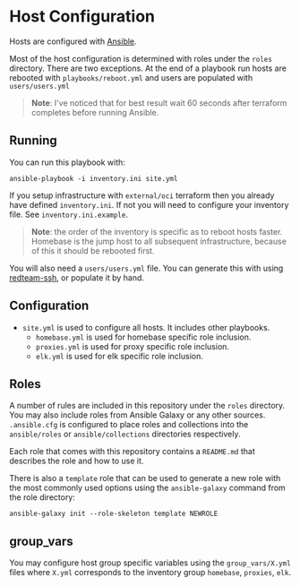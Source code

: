 Host Configuration
==================

Hosts are configured with [Ansible](https://docs.ansible.com/ansible/latest/index.html). 

Most of the host configuration is determined with roles under the `roles` directory. There are two exceptions. At the end of a playbook run hosts are rebooted with `playbooks/reboot.yml` and users are populated with `users/users.yml`

> **Note**: I've noticed that for best result wait 60 seconds after terraform completes before running Ansible.

Running
-------

You can run this playbook with:

```commandline
ansible-playbook -i inventory.ini site.yml
```

If you setup infrastructure with `external/oci` terraform then you already have defined `inventory.ini`. If not you will need to configure your inventory file. See `inventory.ini.example`.

> **Note**: the order of the inventory is specific as to reboot hosts faster. Homebase is the jump host to all subsequent infrastructure, because of this it should be rebooted first.

You will also need a `users/users.yml` file. You can generate this with using [redteam-ssh](https://github.com/redteaminfra/redteam-ssh), or populate it by hand.


Configuration
-------------

- `site.yml` is used to configure all hosts. It includes other playbooks.
  - `homebase.yml` is used for homebase specific role inclusion.
  - `proxies.yml` is used for proxy specific role inclusion.
  - `elk.yml` is used for elk specific role inclusion.

Roles
-----

A number of rules are included in this repository under the `roles` directory. You may also include roles from Ansible Galaxy or any other sources. `.ansible.cfg` is configured to place roles and collections into the `ansible/roles` or `ansible/collections` directories respectively.

Each role that comes with this repository contains a `README.md` that describes the role and how to use it.

There is also a `template` role that can be used to generate a new role with the most commonly used options using the `ansible-galaxy` command from the role directory:

```commandline
ansible-galaxy init --role-skeleton template NEWROLE
```

group_vars
----------
You may configure host group specific variables using the `group_vars/X.yml` files where `X.yml` corresponds to the inventory group `homebase`, `proxies`, `elk`.

